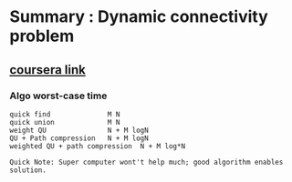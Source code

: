 # Summary : Dynamic connectivity problem

## [coursera link](https://www.coursera.org/learn/algorithms-part1/lecture/RZW72/quick-union-improvements)

### Algo worst-case time

    quick find              M N
    quick union             M N
    weight QU               N + M logN
    QU + Path compression   N + M logN
    weighted QU + path compression  N + M log*N

`Quick Note: Super computer wont't help much; good algorithm enables solution.`
